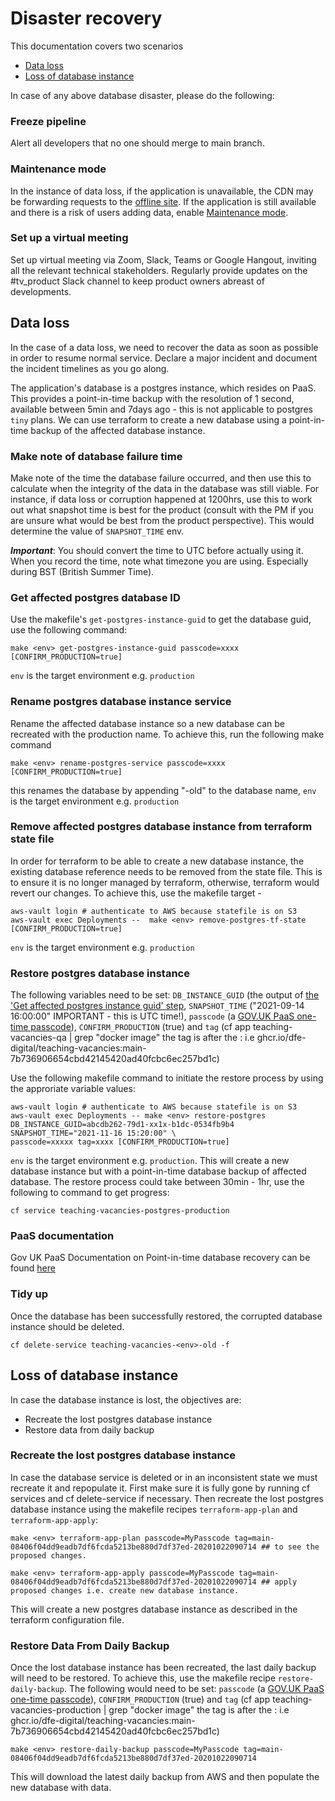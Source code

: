 # Disaster recovery


This documentation covers two scenarios

- [Data loss](#data-loss)
- [Loss of database instance](#loss-of-database-instance)

In case of any above database disaster, please do the following:

### Freeze pipeline

Alert all developers that no one should merge to main branch.

### Maintenance mode

In the instance of data loss, if the application is unavailable, the CDN may be forwarding requests to the [offline site](offline-site.md).
If the application is still available and there is a risk of users adding data, enable [Maintenance mode](maintenance-mode.md).

### Set up a virtual meeting

Set up virtual meeting via Zoom, Slack, Teams or Google Hangout, inviting all the relevant technical stakeholders. Regularly provide updates on
the #tv_product Slack channel to keep product owners abreast of developments.

## Data loss

In the case of a data loss, we need to recover the data as soon as possible in order to resume normal service. Declare a major incident
and document the incident timelines as you go along.

The application's database is a postgres instance, which resides on PaaS. This provides a point-in-time backup with
the resolution of 1 second, available between 5min and 7days ago - this is not applicable to postgres `tiny` plans. We can use
terraform to create a new database using a point-in-time backup of the affected database instance.

### Make note of database failure time

Make note of the time the database failure occurred, and then use this to calculate when the integrity of the data in the database was still viable. For instance,
if data loss or corruption happened at 1200hrs, use this to work out what snapshot time is best for the product (consult with the PM if you are unsure what would be best from the product perspective). This would determine the value of `SNAPSHOT_TIME` env.

___Important___: You should convert the time to UTC before actually using it. When you record the time, note what timezone you are using. Especially during BST (British Summer Time).

### Get affected postgres database ID

Use the makefile's `get-postgres-instance-guid` to get the database guid, use the following command:

```
make <env> get-postgres-instance-guid passcode=xxxx [CONFIRM_PRODUCTION=true]
```

`env` is the target environment e.g. `production`

### Rename postgres database instance service

Rename the affected database instance so a new database can be recreated with the production name. To achieve this, run the following make command

```
make <env> rename-postgres-service passcode=xxxx [CONFIRM_PRODUCTION=true]
```
this renames the database by appending "-old" to the database name, `env` is the target environment e.g. `production`

### Remove affected postgres database instance from terraform state file

In order for terraform to be able to create a new database instance, the existing database reference needs to be removed from the state file. This is to ensure it is no longer managed by terraform, otherwise, terraform would revert our changes. To achieve this, use the makefile target -

```
aws-vault login # authenticate to AWS because statefile is on S3
aws-vault exec Deployments --  make <env> remove-postgres-tf-state [CONFIRM_PRODUCTION=true]
```

`env` is the target environment e.g. `production`

### Restore postgres database instance

The following variables need to be set: `DB_INSTANCE_GUID` (the output of [the 'Get affected postgres instance guid' step](#get-affected-postgres-database-id), `SNAPSHOT_TIME` ("2021-09-14 16:00:00" IMPORTANT - this is UTC time!), `passcode` (a [GOV.UK PaaS one-time passcode](https://login.london.cloud.service.gov.uk/passcode)), `CONFIRM_PRODUCTION` (true) and `tag` (cf app teaching-vacancies-qa | grep "docker image" the tag is after the : i.e ghcr.io/dfe-digital/teaching-vacancies:main-7b736906654cbd42145420ad40fcbc6ec257bd1c)

 Use the following makefile command to initiate the restore process by using the approriate variable values:
 ```
 aws-vault login # authenticate to AWS because statefile is on S3
 aws-vault exec Deployments -- make <env> restore-postgres DB_INSTANCE_GUID=abcdb262-79d1-xx1x-b1dc-0534fb9b4 SNAPSHOT_TIME="2021-11-16 15:20:00" \
 passcode=xxxxx tag=xxxx [CONFIRM_PRODUCTION=true]
 ```
 `env` is the target environment e.g. `production`. This will create a new database instance but with a point-in-time database backup of affected database. The restore process could take between 30min - 1hr, use the following to command to get progress:

 ```
cf service teaching-vacancies-postgres-production
 ```

 ### PaaS documentation

 Gov UK PaaS Documentation on Point-in-time database recovery can be found [here](https://docs.cloud.service.gov.uk/deploying_services/postgresql/#restoring-a-postgresql-service-from-a-point-in-time)

 ### Tidy up

 Once the database has been successfully restored, the corrupted database instance should be deleted.

 `cf delete-service teaching-vacancies-<env>-old -f`

## Loss of database instance

In case the database instance is lost, the objectives are:

- Recreate the lost postgres database instance
- Restore data from daily backup

### Recreate the lost postgres database instance

In case the database service is deleted or in an inconsistent state we must recreate it and repopulate it.
First make sure it is fully gone by running cf services and cf delete-service if necessary.
Then recreate the lost postgres database instance using the makefile recipes `terraform-app-plan` and `terraform-app-apply`:

```
make <env> terraform-app-plan passcode=MyPasscode tag=main-08406f04dd9eadb7df6fcda5213be880d7df37ed-20201022090714 ## to see the proposed changes.
```

```
make <env> terraform-app-apply passcode=MyPasscode tag=main-08406f04dd9eadb7df6fcda5213be880d7df37ed-20201022090714 ## apply proposed changes i.e. create new database instance.
```
This will create a new postgres database instance as described in the terraform configuration file.

### Restore Data From Daily Backup

Once the lost database instance has been recreated, the last daily backup will need to be restored. To achieve this, use the makefile recipe `restore-daily-backup`. The following would need to be set: `passcode` (a [GOV.UK PaaS one-time passcode](https://login.london.cloud.service.gov.uk/passcode)), `CONFIRM_PRODUCTION` (true) and `tag` (cf app teaching-vacancies-production | grep "docker image" the tag is after the : i.e ghcr.io/dfe-digital/teaching-vacancies:main-7b736906654cbd42145420ad40fcbc6ec257bd1c)

```
make <env> restore-daily-backup passcode=MyPasscode tag=main-08406f04dd9eadb7df6fcda5213be880d7df37ed-20201022090714
```

This will download the latest daily backup from AWS and then populate the new database with data.
